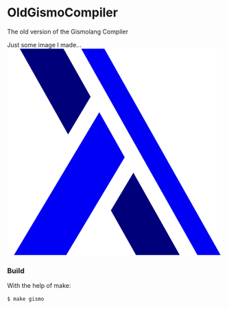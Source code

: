 # OldGismoCompiler
The old version of the Gismolang Compiler

Just some image I made...
![Gismolang-Image](GismoLang.png)

### Build

With the help of make:
```bash
$ make gismo
```